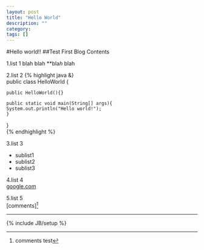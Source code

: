```yaml
---
layout: post
title: "Hello World"
description: ""
category: 
tags: []
---
```

#Hello world!!
##Test First Blog Contents

1.list 1
  blah blah **bla*h* blah

2.list 2
{% highlight java &}  
public class HelloWorld {

    public HelloWorld(){}

    public static void main(String[] args){
	System.out.println("Hello world!");
    }
}  
{% endhighlight %}

3.list 3
  * sublist1
  * sublist2
  * sublist3

4.list 4  
  [google.com](http://www.google.com)

5.list 5  
  [comments][^cmt]
***
[^cmt]:comments test

{% include JB/setup %}
